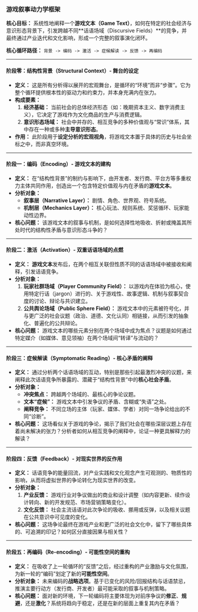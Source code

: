 ### **游戏叙事动力学框架**

**核心目标：** 系统性地阐释一个**游戏文本（Game Text）**，如何在特定的社会经济与意识形态背景下，引发跨越不同**话语场域（Discursive Fields）**的竞争，并最终通过产业迭代和文化影响，形成一个完整的叙事演化闭环。

**核心循环路径：** `背景 -> 编码 -> 激活 -> 症候解读 -> 反馈 -> 再编码`

---

#### **阶段零：结构性背景（Structural Context）- 舞台的设定**

*   **定义：** 这是所有分析得以展开的宏观舞台，是循环的“环境”而非“步骤”。它为整个循环提供根本性的驱动力和约束力，并本身充满内在张力。
*   **构成要素：**
    1.  **经济基础：** 当前社会的总体经济形态（如：晚期资本主义、数字消费主义），它决定了游戏作为文化商品的生产与消费逻辑。
    2.  **意识形态场域：** 社会中并存的、相互竞争的多种价值观与“常识”体系，其中存在一种或多种**主导意识形态**。
*   **作用：** 此阶段用于**设定分析的宏观视角**，将游戏文本置于具体的历史与社会坐标之中，而非真空环境。

---

#### **阶段一：编码（Encoding）- 游戏文本的建构**

*   **定义：** 在“结构性背景”的制约与影响下，由开发者、发行商、平台方等多重权力主体共同作用，创造出一个包含特定价值观与内在矛盾的**游戏文本**。
*   **分析对象：**
    *   **叙事层（Narrative Layer）：** 剧情、角色、世界观、符号系统。
    *   **机制层（Mechanics Layer）：** 核心玩法、规则系统、奖惩循环、玩家能动性边界。
*   **核心问题：** 该游戏文本的叙事与机制，是如何选择性地吸收、折射或掩盖其所处时代的结构性矛盾与意识形态斗争的？

---

#### **阶段二：激活（Activation）- 双重话语场域的点燃**

*   **定义：** **游戏文本**发布后，在两个相互关联但性质不同的话语场域中被接收和阐释，引发话语竞争。
*   **分析对象：**
    1.  **玩家社群场域（Player Community Field）：** 以游戏内在体验为核心，使用特定行话（jargon）进行的、关于游戏性、故事逻辑、机制与叙事契合度的讨论、辩论与共识建立。
    2.  **公共舆论场域（Public Sphere Field）：** 游戏文本中的元素被符号化，并与更广泛的社会议题（政治、道德、文化认同）相链接，从而引发的抽象化、普遍化的公共辩论。
*   **核心问题：** 游戏文本的哪些元素分别在两个场域中成为焦点？议题是如何通过特定媒介（如媒体、意见领袖）在两个场域间“转译”与流动的？

---

#### **阶段三：症候解读（Symptomatic Reading）- 核心矛盾的阐释**

*   **定义：** 通过分析两个话语场域的互动，特别是那些引起最激烈冲突的议题，来阐释此次话语竞争所暴露的、潜藏于“结构性背景”中的**核心社会矛盾**。
*   **分析对象：**
    *   **冲突焦点：** 跨越两个场域的、最核心的争论议题。
    *   **文本“症候”：** 游戏文本中引发争议的矛盾、含糊或“失语”之处。
    *   **阐释竞争：** 不同立场的主体（玩家、媒体、学者）对同一场争论给出的不同“诊断”。
*   **核心问题：** 这场看似关于游戏的争论，揭示了我们社会在哪些深层议题上存在着尚未解决的张力？分析者如何从相互竞争的阐释中，论证一种更具解释力的解读？

---

#### **阶段四：反馈（Feedback）- 对现实世界的反作用**

*   **定义：** 话语竞争的能量回流，对产业实践和文化观念产生可观测的、物质性的影响，从而将虚拟世界的争论转化为现实世界的改变。
*   **分析对象：**
    1.  **产业反馈：** 游戏行业对争议做出的商业和设计调整（如内容更新、续作设计转向、新的开发规范、市场营销策略变化）。
    2.  **文化反馈：** 社会主流话语对此次争论的吸收、挪用或反弹，以及相关议题在公共意识中可见度的变化。
*   **核心问题：** 这场争论最终在游戏产业和更广泛的社会文化中，留下了哪些具体的、可追溯的印记？如何区分直接因果与相关性？

---

#### **阶段五：再编码（Re-encoding）- 可能性空间的重构**

*   **定义：** 在吸收了上一轮循环的“反馈”之后，经过重构的产业激励与文化氛围，为新一轮的“编码”划定了新的**可能性空间**。
*   **分析对象：** 未来编码的**战略选项**。基于已变化的风险/回报结构与话语禁忌，推演主要行动方（发行商、开发者）最可能采取的叙事与机制策略。
*   **核心问题：** 面对新的环境，下一轮编码将主要体现为对前序争议的**修正**、**规避**，还是**激化**？系统将趋向于稳定，还是在新的层面上重复其内在矛盾？

